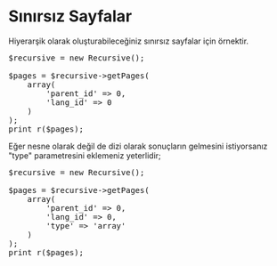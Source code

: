# Sınırsız Sayfalar

Hiyerarşik olarak oluşturabileceğiniz sınırsız sayfalar için örnektir.

<pre>
$recursive = new Recursive();

$pages = $recursive->getPages(
    array(
        'parent_id' => 0,
        'lang_id' => 0
    )
);
print_r($pages);
</pre>

Eğer nesne olarak değil de dizi olarak sonuçların gelmesini istiyorsanız "type" parametresini eklemeniz yeterlidir;

<pre>
$recursive = new Recursive();

$pages = $recursive->getPages(
    array(
        'parent_id' => 0,
        'lang_id' => 0,
        'type' => 'array'
    )
);
print_r($pages);
</pre>
